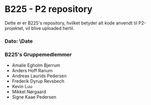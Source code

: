 # B225 - P2 repository

Dette er er B225's repository, hvilket betyder alt kode anvendt til P2-projektet, vil blive uploaded hertil.

### Dato: \Date

### B225's Gruppemedlemmer
- Amalie Egholm Bjerrum
- Anders Hoff Ranum
- Andreas Laurids Pedersen
- Frederik Dyrup Revsbech
- Kevin Luu
- Mikkel Nørgaard
- Signe Kaae Pedersen
